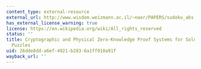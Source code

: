```yaml
---
content_type: external-resource
external_url: http://www.wisdom.weizmann.ac.il/~naor/PAPERS/sudoku_abs.html
has_external_license_warning: true
license: https://en.wikipedia.org/wiki/All_rights_reserved
status: ''
title: Cryptographic and Physical Zero-Knowledge Proof Systems for Solutions of Sudoku
  Puzzles
uid: 26dde8dd-a6ef-4921-b283-6a1ff910a91f
wayback_url: ''
---
```

